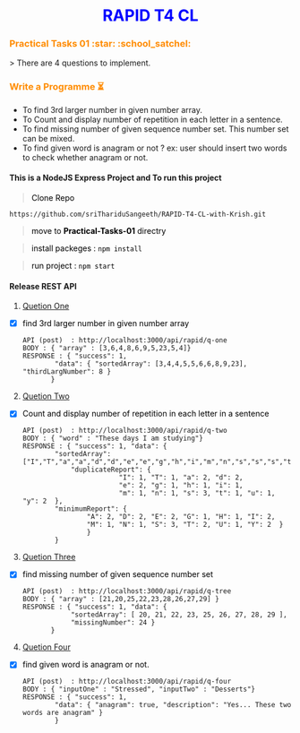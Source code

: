 <h1 align="center">RAPID T4 CL</h1>
<h3>Practical Tasks 01 :star: :school_satchel: </h3> 
<style>H1{color:Blue;}
H3{color:DarkOrange;}
p{color:Black;}</style>
> There are 4 questions to implement.

### Write a Programme :hourglass_flowing_sand:

- To find 3rd larger number in given number array.
- To Count and display number of repetition in each letter in a sentence.
- To find missing number of given sequence number set. This number set can be mixed.
- To find given word is anagram or not ?
	ex: user should insert two words to check whether anagram or not.

#### This is a NodeJS Express Project and To run this project

> Clone Repo 
````
https://github.com/sriThariduSangeeth/RAPID-T4-CL-with-Krish.git
````
> move to **Practical-Tasks-01** directry

> install packeges :
	````
	npm install
	````
	
> run project :
	````
	npm start
	````

#### Release REST API

1. [Quetion One](./api/qOne/rapid.qOne.service.js)
  - [x] find 3rd larger number in given number array

	```
	API (post)  : http://localhost:3000/api/rapid/q-one
	BODY : { "array" : [3,6,4,8,6,9,5,23,5,4]}
	RESPONSE : { "success": 1,
  			"data": { "sortedArray": [3,4,4,5,5,6,6,8,9,23], "thirdLargNumber": 8 }
		   }	
	```

2. [Quetion Two](./api/qTwo/rapid.qTwo.service.js)
  - [x] Count and display number of repetition in each letter in a sentence

	```
	API (post)  : http://localhost:3000/api/rapid/q-two
	BODY : { "word" : "These days I am studying"}
	RESPONSE : { "success": 1, "data": {
			"sortedArray": ["I","T","a","a","d","d","e","e","g","h","i","m","n","s","s","s","t","u","y","y"],
        		"duplicateReport": {
            				"I": 1,	"T": 1,	"a": 2,	"d": 2,
            				"e": 2,	"g": 1,	"h": 1,	"i": 1,
            				"m": 1,	"n": 1,	"s": 3,	"t": 1,	"u": 1,	"y": 2	},
			"minimumReport": {	
					"A": 2,	"D": 2,	"E": 2,	"G": 1,	"H": 1,	"I": 2,	
					"M": 1,	"N": 1,	"S": 3,	"T": 2,	"U": 1,	"Y": 2	}
					}
			}
	
	```
3. [Quetion Three](./api/qTree/rapid.qTree.service.js)
  - [x] find missing number of given sequence number set

	```
	API (post)  : http://localhost:3000/api/rapid/q-tree
	BODY : { "array" : [21,20,25,22,23,28,26,27,29] }
	RESPONSE : { "success": 1, "data": {
        		"sortedArray": [ 20, 21, 22, 23, 25, 26, 27, 28, 29 ],
        		"missingNumber": 24	}
		   }
	
	```
4. [Quetion Four](./api/qFour/rapid.qFour.service.js)
  - [x] find given word is anagram or not.

	```
	API (post)  : http://localhost:3000/api/rapid/q-four
	BODY : { "inputOne" : "Stressed", "inputTwo" : "Desserts"}
	RESPONSE : { "success": 1, 
			"data": { "anagram": true, "description": "Yes... These two words are anagram" }
			}
	
	```
